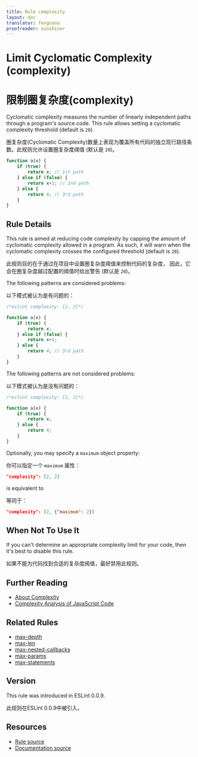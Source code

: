 ```yaml
---
title: Rule complexity
layout: doc
translator: fengnana
proofreader: sunshiner
---
```

<!-- Note: No pull requests accepted for this file. See README.md in the root directory for details. -->

# Limit Cyclomatic Complexity (complexity)
# 限制圈复杂度(complexity)


Cyclomatic complexity measures the number of linearly independent paths through a program's source code. This rule allows setting a cyclomatic complexity threshold (default is `20`).

圈复杂度(Cyclomatic Complexity)数量上表现为覆盖所有代码的独立现行路径条数。此规则允许设置圈复杂度阈值 (默认是 `20`)。

```js
function a(x) {
    if (true) {
        return x; // 1st path
    } else if (false) {
        return x+1; // 2nd path
    } else {
        return 4; // 3rd path
    }
}
```

## Rule Details

This rule is aimed at reducing code complexity by capping the amount of cyclomatic complexity allowed in a program. As such, it will warn when the cyclomatic complexity crosses the configured threshold (default is `20`).

此规则目的在于通过在项目中设置圈复杂度阈值来控制代码的复杂度，
因此，它会在圈复杂度越过配置的阈值时给出警告 (默认是 `20`)。

The following patterns are considered problems:

以下模式被认为是有问题的：

```js
/*eslint complexity: [2, 2]*/

function a(x) {
    if (true) {
        return x;
    } else if (false) {
        return x+1;
    } else {
        return 4; // 3rd path
    }
}
```

The following patterns are not considered problems:

以下模式被认为是没有问题的：

```js
/*eslint complexity: [2, 2]*/

function a(x) {
    if (true) {
        return x;
    } else {
        return 4;
    }
}
```

Optionally, you may specify a `maximum` object property:

你可以指定一个 `maximum` 属性：

```json
"complexity": [2, 2]
```

is equivalent to

等同于：

```json
"complexity": [2, {"maximum": 2}]
```

## When Not To Use It

If you can't determine an appropriate complexity limit for your code, then it's best to disable this rule.

如果不能为代码找到合适的复杂度阀值，最好禁用此规则。

## Further Reading

* [About Complexity](http://jscomplexity.org/complexity)
* [Complexity Analysis of JavaScript Code](http://ariya.ofilabs.com/2012/12/complexity-analysis-of-javascript-code.html)

## Related Rules

* [max-depth](max-depth)
* [max-len](max-len)
* [max-nested-callbacks](max-nested-callbacks)
* [max-params](max-params)
* [max-statements](max-statements)

## Version

This rule was introduced in ESLint 0.0.9.

此规则在ESLint 0.0.9中被引入。

## Resources

* [Rule source](https://github.com/eslint/eslint/tree/master/lib/rules/complexity.js)
* [Documentation source](https://github.com/eslint/eslint/tree/master/docs/rules/complexity.md)
